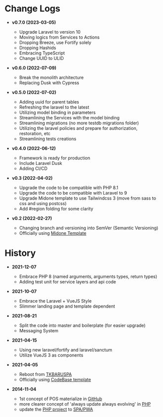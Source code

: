 # Change Logs
  * **v0.7.0 (2023-03-05)**
    * Upgrade Laravel to version 10
    * Moving logics from Services to Actions
    * Dropping Breeze, use Fortify solely
    * Dropping Hashids
    * Embracing TypeScript
    * Change UUID to ULID

  * **v0.6.0 (2022-07-09)**
    * Break the monolith architecture
    * Replacing Dusk with Cypress

  * **v0.5.0 (2022-07-02)**
    * Adding uuid for parent tables
    * Refreshing the laravel to the latest
    * Utilizing model binding in parameters
    * Streamlining the Services with the model binding
    * Streamlining migrations (no more testdb migrations folder)
    * Utilizing the laravel policies and prepare for authorization, restoration, etc
    * Streamlining tests creations

  * **v0.4.0 (2022-06-12)**
    * Framework is ready for production
    * Include Laravel Dusk
    * Adding CI/CD

  * **v0.3 (2022-04-02)**
    * Upgrade the code to be compatible with PHP 8.1
    * Upgrade the code to be compatible with Laravel to 9
    * Upgrade Midone template to use Tailwindcss 3 (move from sass to css and using postcss)
    * Add #region folding for some clarity

  * **v0.2 (2022-02-27)**
    * Changing branch and versioning into SemVer (Semantic Versioning)
    * Officially using [Midone Template](https://themeforest.net/item/midone-vuejs-admin-dashboard-template/28123408)
    
# History
  * **2021-12-07**
    * Embrace PHP 8 (named arguments, arguments types, return types)
    * Adding test unit for service layers and api code

  * **2021-10-07**
    * Embrace the Laravel + VueJS Style
    * Slimmer landing page and template dependent

  * **2021-08-21**
    * Split the code into master and boilerplate (for easier upgrade)
    * Messaging System

  * **2021-04-15**
    * Using new laravel/fortify and laravel/sanctum
    * Utilize VueJS 3 as components

  * **2021-04-05**
    * Reboot from [TKBARUSPA](https://www.github.com/gitzjoey/TKBARUSPA)
    * Officially using [CodeBase template](https://themeforest.net/item/codebase-bootstrap-4-admin-dashboard-template-ui-framework/20289243)

  * **2014-11-04**
    * 1st concept of POS materialize in [GitHub](https://github.com/GitzJoey/TKBARUJAVA)
    * more clearer concept of 'always update always evolving' in [PHP](https://github.com/GitzJoey/TKBARUPHP)
    * update the [PHP project](https://github.com/GitzJoey/TKBARUPHP) to [SPA/PWA](https://github.com/GitzJoey/TKBARUSPA)